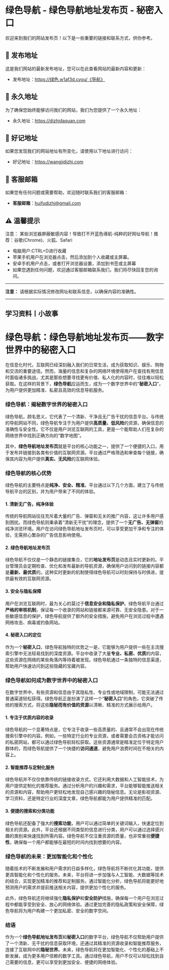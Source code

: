 # 绿色导航 - 绿色导航地址发布页 - 秘密入口

欢迎来到我们的网站发布页！以下是一些重要的链接和联系方式，供你参考。

## 📌 发布地址
这是我们网站的最新发布地址，您可以在此查看网站的最新内容和更新：
- 发布地址：https://绿色.w1af3d.cyou/《导航》

## 📍 永久地址
为了确保您始终能够访问我们的网站，我们为您提供了一个永久地址：
- 永久地址：https://dizhidaquan.com

## 🔗 好记地址
如果您发现我们的网站地址有所变化，请使用以下地址进行访问：
- 好记地址：https://wangjidizhi.com

## 📧 客服邮箱
如果您有任何问题或需要帮助，欢迎随时联系我们的客服邮箱：
- **客服邮箱**：huifudizhi@gmail.com

## ⚠️ 温馨提示
注意： 某些浏览器屏蔽敏感内容！导致打不开蓝色導航-纯粹的好网址导航！推荐：谷歌(Chrome)、火狐、Safari
- 电脑用户:CTRL+D进行收藏
- 苹果手机用户在浏览器点击，然后添加到个人收藏或主屏幕。
- 安卓手机用户点击，或者打开浏览器设置，添加到书签或主屏幕
- 如果您遇到任何问题，欢迎通过客服邮箱联系我们，我们将尽快回复您的询问。

---

**注意：** 请根据实际情况修改网址和联系信息，以确保内容的准确性。

---

## 学习资料**丨小故事**
# 绿色导航：绿色导航地址发布页——数字世界中的秘密入口

在信息化时代，互联网已经深刻融入我们的日常生活，成为获取知识、娱乐、购物和交流的重要途径。然而，海量的信息和复杂的网络环境使得用户在查找有用信息时面临诸多挑战，尤其是那些想要寻找更有价值、私人化的内容时，往往难以轻松获取。在这样的背景下，**绿色导航**应运而生，成为一个数字世界中的“**秘密入口**”，为用户提供更加精准、私密且高效的信息导航服务。

### 绿色导航：揭秘数字世界的秘密入口

绿色导航，顾名思义，它代表了一个清新、干净且无广告干扰的信息平台。与传统的导航网站不同，绿色导航专注于为用户提供**高质量、低风险**的资源，确保信息的准确性与安全性。它不仅是用户浏览互联网的工具，更是一个能帮助人们在复杂的网络世界中找到正确方向的“数字地图”。

其中，**绿色导航地址发布页**就是平台的核心功能之一，提供了一个便捷的入口，用于发布并链接到各类有价值的互联网资源。平台通过严格筛选和审查每个链接，确保其内容为用户提供**真实、无风险**的互联网体验。

### 绿色导航的核心优势

绿色导航的主要特点是**纯净、安全、精准**。平台通过以下几个方面，建立了与传统导航平台的区别，并为用户带来了不同的体验。

#### 1. **清新无广告，纯净体验**

传统的导航网站往往充斥着大量的广告、弹窗和无关的推广内容，这让许多用户感到困扰。而绿色导航则秉承着“清新无干扰”的理念，提供了一个**无广告、无弹窗**的纯净浏览环境。用户在访问绿色导航地址发布页时，可以享受更加干净和专注的体验，无需担心繁杂的广告信息影响使用。

#### 2. **绿色导航地址发布页**

绿色导航不仅仅是一个静态的链接集合，它的**地址发布页**是动态且实时更新的。平台管理员会定期检查、优化和发布最新的导航资源，确保用户访问到的链接内容都是**最新、最优质**的。这种实时更新的机制使得绿色导航可以时刻保持与时俱进，提供最有效的互联网资源。

#### 3. **安全与隐私保障**

用户在浏览互联网时，最为关心的莫过于**信息安全和隐私保护**。绿色导航平台通过**严格的审核机制**，保证每一个收录的网站和链接都来源可靠、无安全隐患。对于一些敏感信息的保护，绿色导航提供了额外的安全措施，避免用户在浏览过程中遭遇网络攻击、病毒或钓鱼网站。

#### 4. **秘密入口的定位**

作为一个**秘密入口**，绿色导航独特的优势之一是，它能够为用户提供一些在主流搜索引擎中无法轻易找到的深度资源。平台中收录了大量**专业、私密、优质**的内容，这些资源在网络的某些角落内等待着被发现。绿色导航通过一条独特的信息渠道，帮助用户快速访问到这些隐藏的宝藏内容。

### 绿色导航如何成为数字世界中的秘密入口

在数字世界中，有些资源和信息由于其隐私性、专业性或地域限制，可能无法通过普通渠道轻松获得。绿色导航正是扮演了这样一个“**秘密入口**”的角色，它突破了传统的搜索方式，将这些**隐秘而有价值的资源**以清晰、精准的方式展示给用户。

#### 1. **专注于优质内容的收录**

绿色导航的一个显著特点是，它专注于收录一些高质量的、且通常不会出现在传统搜索引擎中的内容。例如，一些特定行业的专业资源，或者需要会员资格才能访问的私密网站，都可以通过绿色导航轻松获取。这些资源通常是精准定位于特定用户群体的，而绿色导航提供了一个快捷的**访问通道**，避免用户浪费时间在不相关的内容上。

#### 2. **智能推荐与定制化服务**

绿色导航并不仅仅依靠传统的链接收录方式，它还利用大数据和人工智能技术，为用户提供定制化的推荐服务。通过分析用户的兴趣和需求，平台能够智能推送相关的资源和内容，帮助用户更轻松地发现自己感兴趣的隐秘信息。无论是影视资源、学习资料，还是特定行业的深度文章，绿色导航都能为用户提供精准的匹配。

#### 3. **便捷的搜索和分类功能**

绿色导航还配备了强大的**搜索功能**，用户可以通过简单的关键词输入，快速定位到相关的资源。此外，平台还根据不同类型的信息进行分类，用户可以通过选择感兴趣的类别来快速找到所需内容。绿色导航不仅注重资源的质量，也非常重视**便捷性**，确保每一个用户都能够在最短的时间内找到想要的内容。

### 绿色导航的未来：更加智能化和个性化

随着技术的不断发展和用户需求的日益多样化，绿色导航将不断优化其功能，提供更具智能化和个性化的服务。未来，平台将进一步加强与人工智能、大数据等技术的结合，实现更加精准的推荐和定制服务。通过智能化分析，绿色导航将能更好地预测用户的需求并提前推送相关内容，提供更加个性化的服务。

此外，绿色导航还将继续强化**隐私保护**和**安全防护**措施，确保每一个用户在浏览过程中都能享受到安全、放心的网络体验。通过更加完善的隐私政策和安全保障，绿色导航将为用户构建一个更加私密、安全的数字空间。

### 结语

作为一个**绿色导航地址发布页**和**秘密入口**的数字平台，绿色导航不仅帮助用户提供了一个清新、无干扰的信息获取环境，还通过其精准的资源收录和智能推荐服务，连接了互联网中的**隐秘世界**。未来，绿色导航将在更加智能化、个性化的基础上不断发展，成为更多用户信赖的数字工具。通过绿色导航，用户不仅可以轻松找到自己需要的信息，更可以享受到更加安全、便捷的网络体验。

